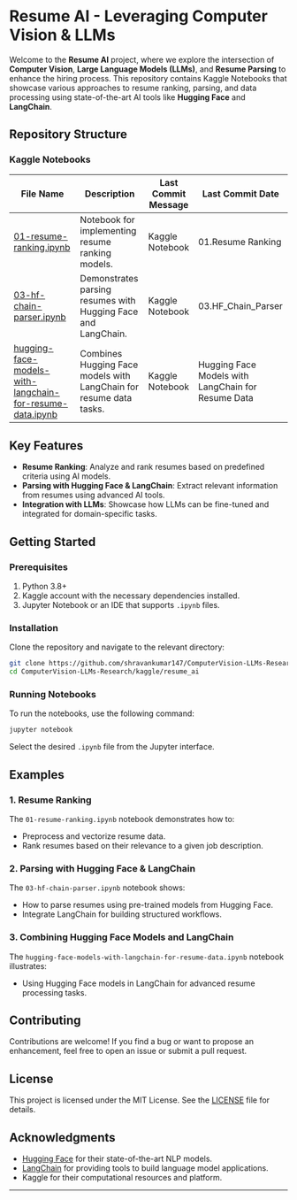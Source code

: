 # Resume AI - Leveraging Computer Vision & LLMs

Welcome to the **Resume AI** project, where we explore the intersection of **Computer Vision**, **Large Language Models (LLMs)**, and **Resume Parsing** to enhance the hiring process. This repository contains Kaggle Notebooks that showcase various approaches to resume ranking, parsing, and data processing using state-of-the-art AI tools like **Hugging Face** and **LangChain**.

## Repository Structure

### Kaggle Notebooks

| File Name                                        | Description                                                       | Last Commit Message                     | Last Commit Date |
|-------------------------------------------------|-------------------------------------------------------------------|-----------------------------------------|------------------|
| [01-resume-ranking.ipynb](01-resume-ranking.ipynb) | Notebook for implementing resume ranking models.                  | Kaggle Notebook | 01.Resume Ranking | Version 1 | 4 days ago |
| [03-hf-chain-parser.ipynb](03-hf-chain-parser.ipynb) | Demonstrates parsing resumes with Hugging Face and LangChain.     | Kaggle Notebook | 03.HF_Chain_Parser | Version 1 | 10 minutes ago |
| [hugging-face-models-with-langchain-for-resume-data.ipynb](hugging-face-models-with-langchain-for-resume-data.ipynb) | Combines Hugging Face models with LangChain for resume data tasks. | Kaggle Notebook | Hugging Face Models with LangChain for Resume Data | 4 days ago |

## Key Features

- **Resume Ranking**: Analyze and rank resumes based on predefined criteria using AI models.
- **Parsing with Hugging Face & LangChain**: Extract relevant information from resumes using advanced AI tools.
- **Integration with LLMs**: Showcase how LLMs can be fine-tuned and integrated for domain-specific tasks.

## Getting Started

### Prerequisites
1. Python 3.8+
2. Kaggle account with the necessary dependencies installed.
3. Jupyter Notebook or an IDE that supports `.ipynb` files.

### Installation
Clone the repository and navigate to the relevant directory:
```bash
git clone https://github.com/shravankumar147/ComputerVision-LLMs-Research.git
cd ComputerVision-LLMs-Research/kaggle/resume_ai
```

### Running Notebooks
To run the notebooks, use the following command:
```bash
jupyter notebook
```
Select the desired `.ipynb` file from the Jupyter interface.

## Examples

### 1. Resume Ranking
The `01-resume-ranking.ipynb` notebook demonstrates how to:
- Preprocess and vectorize resume data.
- Rank resumes based on their relevance to a given job description.

### 2. Parsing with Hugging Face & LangChain
The `03-hf-chain-parser.ipynb` notebook shows:
- How to parse resumes using pre-trained models from Hugging Face.
- Integrate LangChain for building structured workflows.

### 3. Combining Hugging Face Models and LangChain
The `hugging-face-models-with-langchain-for-resume-data.ipynb` notebook illustrates:
- Using Hugging Face models in LangChain for advanced resume processing tasks.

## Contributing
Contributions are welcome! If you find a bug or want to propose an enhancement, feel free to open an issue or submit a pull request.

## License
This project is licensed under the MIT License. See the [LICENSE](../LICENSE) file for details.

## Acknowledgments
- [Hugging Face](https://huggingface.co/) for their state-of-the-art NLP models.
- [LangChain](https://langchain.com/) for providing tools to build language model applications.
- Kaggle for their computational resources and platform.

---

